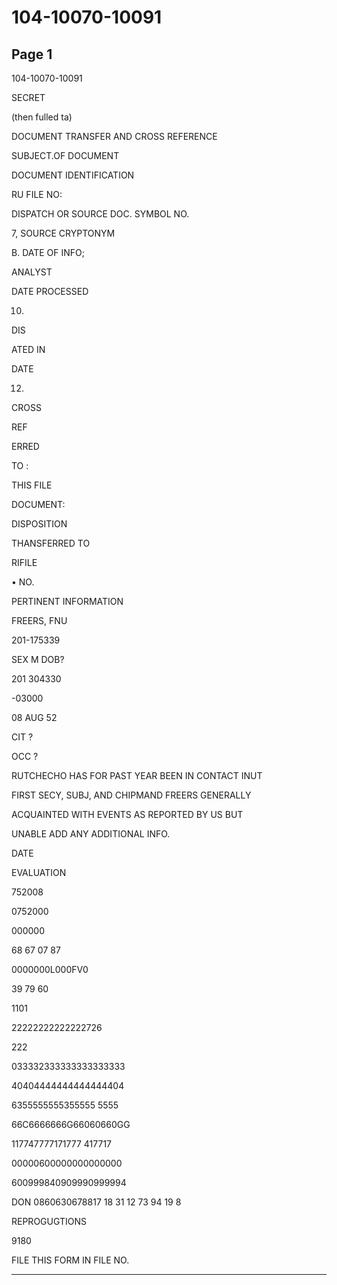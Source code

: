 # 104-10070-10091

## Page 1

104-10070-10091

SECRET

(then fulled ta)

DOCUMENT TRANSFER AND CROSS REFERENCE

SUBJECT.OF DOCUMENT

DOCUMENT IDENTIFICATION

RU FILE NO:

DISPATCH OR SOURCE DOC. SYMBOL NO.

7, SOURCE CRYPTONYM

B. DATE OF INFO;

ANALYST

DATE PROCESSED

10.

DIS

ATED IN

DATE

12.

CROSS

REF

ERRED

TO :

THIS FILE

DOCUMENT:

DISPOSITION

THANSFERRED TO

RIFILE

• NO.

PERTINENT INFORMATION

FREERS, FNU

201-175339

SEX M DOB?

201 304330

-03000

08 AUG 52

CIT ?

OCC ?

RUTCHECHO HAS FOR PAST YEAR BEEN IN CONTACT INUT

FIRST SECY, SUBJ, AND CHIPMAND FREERS GENERALLY

ACQUAINTED WITH EVENTS AS REPORTED BY US BUT

UNABLE ADD ANY ADDITIONAL INFO.

DATE

EVALUATION

752008

0752000

000000

68 67 07 87

0000000L000FV0

39 79 60

1101

22222222222222726

222

033332333333333333333

40404444444444444404

6355555555355555 5555

66C6666666G66060660GG

117747777171777 417717

00000600000000000000

600999840909990999994

DON 0860630678817 18 31 12 73 94 19 8

REPROGUGTIONS

9180

FILE THIS FORM IN FILE NO.

---

